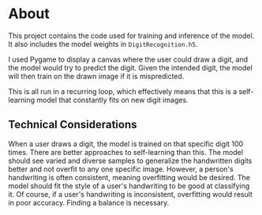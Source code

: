 # About

This project contains the code used for training and inference of the model. It also includes the model weights in `DigitRecognition.h5`.

I used Pygame to display a canvas where the user could draw a digit, and the model would try to predict the digit. Given the intended digit, the model will then train
on the drawn image if it is mispredicted.

This is all run in a recurring loop, which effectively means that this is a self-learning model that constantly fits on new digit images.

## Technical Considerations

When a user draws a digit, the model is trained on that specific digit 100 times. There are better approaches to self-learning than this. The model should see varied and diverse
samples to generalize the handwritten digits better and not overfit to any one specific image. However, a person's handwriting is often consistent, meaning
overfitting would be desired. The model should fit the style of a user's handwriting to be good at classifying it. Of course, if a user's handwriting is inconsistent,
overfitting would result in poor accuracy. Finding a balance is necessary.
